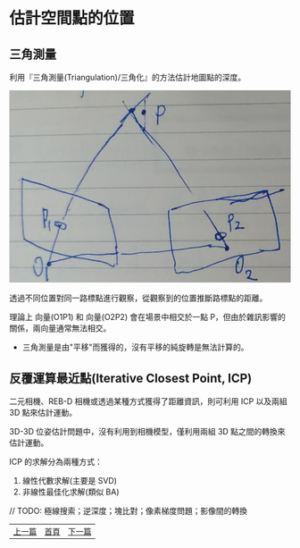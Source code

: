 # 估計空間點的位置

## 三角測量

利用『三角測量(Triangulation)/三角化』的方法估計地圖點的深度。

![三角測量](image/triangulation.png)

透過不同位置對同一路標點進行觀察，從觀察到的位置推斷路標點的距離。

理論上 向量(O1P1) 和 向量(O2P2) 會在場景中相交於一點 P，但由於雜訊影響的關係，兩向量通常無法相交。

* 三角測量是由"平移"而獲得的，沒有平移的純旋轉是無法計算的。

## 反覆運算最近點(Iterative Closest Point, ICP)

二元相機、REB-D 相機或透過某種方式獲得了距離資訊，則可利用 ICP 以及兩組 3D 點來估計運動。

3D-3D 位姿估計問題中，沒有利用到相機模型，僅利用兩組 3D 點之間的轉換來估計運動。

ICP 的求解分為兩種方式：

1. 線性代數求解(主要是 SVD)
2. 非線性最佳化求解(類似 BA)

// TODO: 極線搜索；逆深度；塊比對；像素梯度問題；影像間的轉換

<table>
  <tr>
    <td><a href="https://j32u4ukh.github.io/SLAM13/class6.html">上一篇</a></td>
    <td><a href="https://j32u4ukh.github.io/SLAM13/">首頁</a></td>
    <td><a href="https://j32u4ukh.github.io/SLAM13/class8.html">下一篇</a></td>
  </tr>
</table>